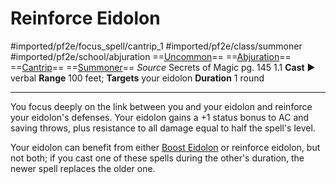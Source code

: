 # Reinforce Eidolon
#imported/pf2e/focus_spell/cantrip_1 #imported/pf2e/class/summoner #imported/pf2e/school/abjuration 
==[Uncommon](uncommon.md)== ==[Abjuration](abjuration.md)== ==[Cantrip](cantrip.md)== ==[Summoner](../../../Traits/Summoner.md)==
*Source* Secrets of Magic pg. 145 1.1
**Cast** ► verbal
**Range** 100 feet; **Targets** your eidolon
**Duration** 1 round

---
You focus deeply on the link between you and your eidolon and reinforce your eidolon's defenses. Your eidolon gains a +1 status bonus to AC and saving throws, plus resistance to all damage equal to half the spell's level. 

Your eidolon can benefit from either [Boost Eidolon](Boost%20Eidolon.md) or reinforce eidolon, but not both; if you cast one of these spells during the other's duration, the newer spell replaces the older one.